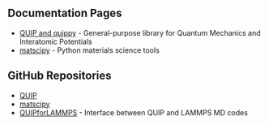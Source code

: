 ## Documentation Pages

- [QUIP and quippy](http://libatoms.github.io/QUIP) - General-purpose library for Quantum Mechanics and Interatomic Potentials
- [matscipy](http://libatoms.github.io/matscipy) - Python materials science tools

## GitHub Repositories

- [QUIP](https://github.com/libAtoms/QUIP)
- [matscipy](https://github.com/libAtoms/matscipy)
- [QUIPforLAMMPS](https://github.com/libAtoms/QUIPforLAMMPS) - Interface between QUIP and LAMMPS MD codes